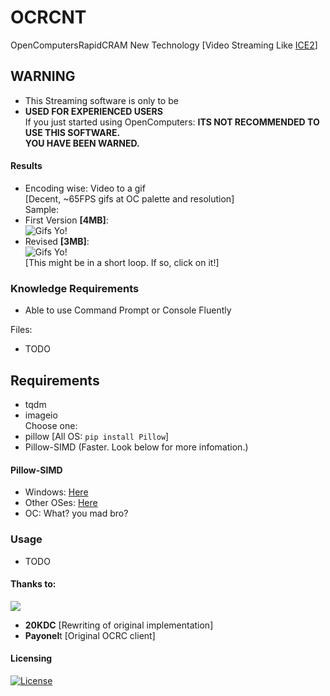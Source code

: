 # OCRCNT
OpenComputersRapidCRAM New Technology [Video Streaming Like [ICE2](https://github.com/ChenThread/ice2)]

## WARNING
- This Streaming software is only to be
- **USED FOR EXPERIENCED USERS**  
If you just started using OpenComputers:
**ITS NOT RECOMMENDED TO USE THIS SOFTWARE.**  
**YOU HAVE BEEN WARNED.**  

#### Results
- Encoding wise: Video to a gif  
[Decent, ~65FPS gifs at OC palette and resolution]  
Sample:  
- First Version **[4MB]**:  
![Gifs Yo!](https://i.imgur.com/VmRIlZz.gif)  
- Revised **[3MB]**:  
![Gifs Yo!](https://i.imgur.com/JalHenp.gif)   
[This might be in a short loop. If so, click on it!]  



### Knowledge Requirements
- Able to use Command Prompt or Console Fluently

Files:
- TODO

## Requirements
- tqdm
- imageio  
Choose one:
- pillow [All OS: `pip install Pillow`]
- Pillow-SIMD (Faster. Look below for more infomation.)
#### Pillow-SIMD
- Windows: [Here](https://www.lfd.uci.edu/~gohlke/pythonlibs/#pillow-simd)
- Other OSes: [Here](https://github.com/uploadcare/pillow-simd)
- OC: What? you mad bro?
### Usage
- TODO

#### Thanks to:  
![](https://i.imgur.com/nciW9k0.png)
- **20KDC** [Rewriting of original implementation]
- **Payonel**t [Original OCRC client]

#### Licensing  
[![License](http://www.wtfpl.net/wp-content/uploads/2012/12/wtfpl.svg)](http://www.wtfpl.net/faq/)
